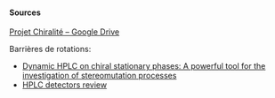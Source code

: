 #### Sources
[Projet Chiralité – Google Drive](https://drive.google.com/open?id=1HZa88cIptL32WiFF-kcEdx_fFCnsvr0d)

Barrières de rotations:
 - [Dynamic HPLC on chiral stationary phases:
A powerful tool for the investigation of
stereomutation processes](https://drive.google.com/drive/folders/1cCdrrf9hOd3agpdTgl3jbFVZy3pFIU_g)
- [HPLC detectors review](http://quimica.udea.edu.co/~carlopez/cromatohplc/hplc-detectors-review-2010.pdf)